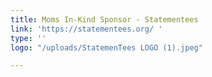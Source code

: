 ```yaml
---
title: Moms In-Kind Sponsor - Statementees
link: 'https://statementees.org/ '
type: ''
logo: "/uploads/StatemenTees LOGO (1).jpeg"

---
```

